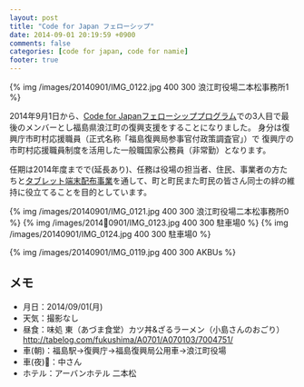 ```yaml
---
layout: post
title: "Code for Japan フェローシップ"
date: 2014-09-01 20:19:59 +0900
comments: false
categories: [code for japan, code for namie]
footer: true
---
```


{% img /images/20140901/IMG_0122.jpg 400 300 浪江町役場二本松事務所1 %}

2014年9月1日から、[Code for Japanフェローシッププログラム](http://blog.code4japan.org/post/81638384567/release-namie)での3人目で最後のメンバーとし福島県浪江町の復興支援をすることになりました。
身分は復興庁市町村応援職員（正式名称「福島復興局参事官付政策調査官」）で
復興庁の市町村応援職員制度を活用した一般職国家公務員（非常勤）となります。


任期は2014年度までで(延長あり)、任務は役場の担当者、住民、事業者の方たちと[タブレット端末配布事業](http://www.town.namie.fukushima.jp/soshiki/2/201405tablet.html)を通して、町と町民また町民の皆さん同士の絆の維持に役立てることを目的としています。  

{% img /images/20140901/IMG_0121.jpg 400 300 浪江町役場二本松事務所0 %}
{% img /images/20140901/IMG_0123.jpg 400 300 駐車場0 %}
{% img /images/20140901/IMG_0124.jpg 400 300 駐車場0 %}


{% img /images/20140901/IMG_0119.jpg 400 300 AKBUs %}

メモ
---
* 月日：2014/09/01(月)
* 天気：撮影なし
* 昼食：味処 東（あづま食堂）カツ丼&ざるラーメン（小島さんのおごり）  
http://tabelog.com/fukushima/A0701/A070103/7004751/
* 車(朝)：福島駅→復興庁→福島復興局公用車→浪江町役場
* 車(夜)：中さん
* ホテル：アーバンホテル 二本松



